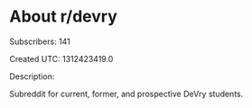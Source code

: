 # About r/devry

Subscribers: 141

Created UTC: 1312423419.0

Description:

Subreddit for current, former, and prospective DeVry students. 

